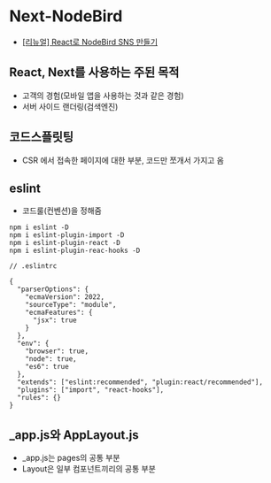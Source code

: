 # Next-NodeBird

- [[리뉴얼] React로 NodeBird SNS 만들기](https://inf.run/4WeP)

## React, Next를 사용하는 주된 목적

- 고객의 경험(모바일 앱을 사용하는 것과 같은 경험)
- 서버 사이드 랜더링(검색엔진)

## 코드스플릿팅

- CSR 에서 접속한 페이지에 대한 부분, 코드만 쪼개서 가지고 옴

## eslint

- 코드룰(컨벤션)을 정해줌

```
npm i eslint -D
npm i eslint-plugin-import -D
npm i eslint-plugin-react -D
npm i eslint-plugin-reac-hooks -D
```

```
// .eslintrc

{
  "parserOptions": {
    "ecmaVersion": 2022,
    "sourceType": "module",
    "ecmaFeatures": {
      "jsx": true
    }
  },
  "env": {
    "browser": true,
    "node": true,
    "es6": true
  },
  "extends": ["eslint:recommended", "plugin:react/recommended"],
  "plugins": ["import", "react-hooks"],
  "rules": {}
}
```

## \_app.js와 AppLayout.js

- \_app.js는 pages의 공통 부분
- Layout은 일부 컴포넌트끼리의 공통 부분

